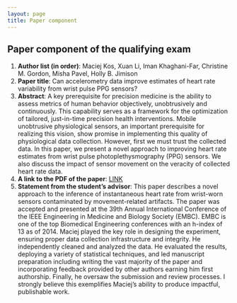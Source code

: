 ```yaml
---
layout: page
title: Paper component
---
```


<!-- Text stuff -->

<h2>Paper component of the qualifying exam</h2>
<ol>
<li><b>Author list (in order)</b>: Maciej Kos, Xuan Li, Iman Khaghani-Far, Christine M. Gordon, Misha Pavel, Holly B. Jimison</li>
<li><b>Paper title</b>: Can accelerometry data improve estimates of heart rate variability from wrist pulse PPG sensors?</li>
<li><b>Abstract</b>: A key prerequisite for precision medicine is the ability to assess metrics of human behavior objectively, unobtrusively and continuously. This capability serves as a framework for the optimization of tailored, just-in-time precision health interventions. Mobile unobtrusive physiological sensors, an important prerequisite for realizing this vision, show promise in implementing this quality of physiological data collection. However, first we must trust the collected data. In this paper, we present a novel approach to improving heart rate estimates from wrist pulse photoplethysmography (PPG) sensors. We also discuss the impact of sensor movement on the veracity of collected heart rate data.</li>
<li><b>A link to the PDF of the paper</b>: <a href="https://mkos.pl/assets/documents/paper_component_mkos.pdf"> LINK</a></li>

<li><b>Statement from the student’s advisor</b>: This paper describes a novel approach to the inference of instantaneous heart rate from wrist-worn sensors contaminated by movement-related artifacts. The paper was accepted and presented at the 39th Annual International Conference of the IEEE Engineering in Medicine and Biology Society (EMBC). EMBC is one of the top Biomedical Engineering conferences with an h-index of 13 as of 2014. Maciej played the key role in designing the experiment, ensuring proper data collection infrastructure and integrity. He independently cleaned and analyzed the data. He evaluated the results, deploying a variety of statistical techniques, and led manuscript preparation including writing the vast majority of the paper and incorporating feedback provided by other authors earning him first authorship. Finally, he oversaw the submission and review processes. I strongly believe this exemplifies Maciej’s ability to produce impactful, publishable work.</li>
</ol>
